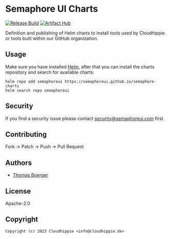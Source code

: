 # Semaphore UI Charts

[![Release Build](https://github.com/semaphoreui/semaphore-charts/actions/workflows/release.yml/badge.svg)](https://github.com/semaphoreui/semaphore-charts/actions/workflows/release.yml) [![Artifact Hub](https://img.shields.io/endpoint?url=https://artifacthub.io/badge/repository/semaphoreui)](https://artifacthub.io/packages/search?repo=semaphoreui)

Definition and publishing of Helm charts to install tools used by Cloudhippie or
tools built within our GitHub organization.

## Usage

Make sure you have installed [Helm][helm], after that you can install the charts
repository and search for available charts:

```console
helm repo add semaphoreui https://semaphoreui.github.io/semaphore-charts
helm search repo semaphoreui
```

## Security

If you find a security issue please contact
[security@semaphoreui.com](mailto:security@semaphoreui.com) first.

## Contributing

Fork -> Patch -> Push -> Pull Request

## Authors

-   [Thomas Boerger](https://github.com/tboerger)

## License

Apache-2.0

## Copyright

```console
Copyright (c) 2023 Cloudhippie <info@cloudhippie.de>
```

[helm]: https://helm.sh
